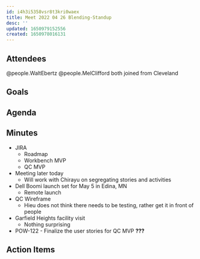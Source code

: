 ```yaml
---
id: i4h3i5358vsr8t3kri0waex
title: Meet 2022 04 26 Blending-Standup
desc: ''
updated: 1650979152556
created: 1650978016131
---
```


## Attendees
@people.WaltEbertz
@people.MelClifford
both joined from Cleveland

## Goals

## Agenda

## Minutes
- JIRA
  - Roadmap
  - Workbench MVP
  - QC MVP
- Meeting later today
  - Will work with Chirayu on segregating stories and activities
- Dell Boomi launch set for May 5 in Edina, MN
  - Remote launch
- QC Wireframe
  - Hieu does not think there needs to be testing, rather get it in front of people
- Garfield Heights facility visit
  - Nothing surprising
- POW-122 - Finalize the user stories for QC MVP **???**
## Action Items
